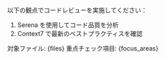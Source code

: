 以下の観点でコードレビューを実施してください：

1. Serena を使用してコード品質を分析
2. Context7 で最新のベストプラクティスを確認

対象ファイル: {files}
重点チェック項目: {focus_areas}
